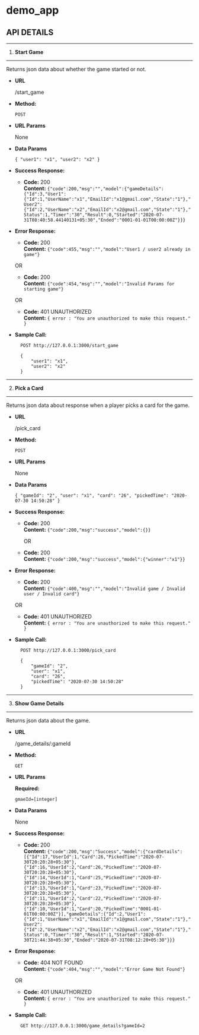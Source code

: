 # demo_app

## API DETAILS
---
1. **Start Game**
----
  Returns json data about whether the game started or not.

* **URL**

  /start_game

* **Method:**

  `POST`
  
*  **URL Params**

    None

* **Data Params**

    `{
        "user1": "x1",
        "user2": "x2"
    }`

* **Success Response:**

  * **Code:** 200 <br />
    **Content:** `{"code":200,"msg":"","model":{"gameDetails":{"Id":3,"User1":{"Id":1,"UserName":"x1","EmailId":"x1@gmail.com","State":"1"},"User2":{"Id":2,"UserName":"x2","EmailId":"x2@gmail.com","State":"1"},"Status":1,"Timer":"30","Result":0,"Started":"2020-07-31T08:40:58.44140131+05:30","Ended":"0001-01-01T00:00:00Z"}}}`
 
* **Error Response:**

  * **Code:** 200 <br />
    **Content:** `{"code":455,"msg":"","model":"User1 / user2 already in game"}`

  OR

    * **Code:** 200 <br />
    **Content:** `{"code":454,"msg":"","model":"Invalid Params for starting game"}`

  OR

  * **Code:** 401 UNAUTHORIZED <br />
    **Content:** `{ error : "You are unauthorized to make this request." }`

* **Sample Call:**

  ```http
    POST http://127.0.0.1:3000/start_game

    {
        "user1": "x1",
        "user2": "x2"
    }
  ```
----

2. **Pick a Card**
----
  Returns json data about response when a player picks a card for the game.

* **URL**

  /pick_card

* **Method:**

  `POST`
  
*  **URL Params**

    None

* **Data Params**

    `{
        "gameId": "2",
        "user": "x1",
        "card": "26",
        "pickedTime": "2020-07-30 14:50:28"
    }`

* **Success Response:**

  * **Code:** 200 <br />
    **Content:** `{"code":200,"msg":"success","model":{}}`

    OR

  * **Code:** 200 <br />
    **Content:** `{"code":200,"msg":"success","model":{"winner":"x1"}}`
 
* **Error Response:**

  * **Code:** 200 <br />
    **Content:** `{"code":400,"msg":"","model":"Invalid game / Invalid user / Invalid card"}`

  OR

  * **Code:** 401 UNAUTHORIZED <br />
    **Content:** `{ error : "You are unauthorized to make this request." }`

* **Sample Call:**

  ```http
    POST http://127.0.0.1:3000/pick_card

    {
        "gameId": "2",
        "user": "x1",
        "card": "26",
        "pickedTime": "2020-07-30 14:50:28"
    }
  ```

----
3. **Show Game Details**
----
  Returns json data about the game.

* **URL**

  /game_details/:gameId

* **Method:**

  `GET`
  
*  **URL Params**

   **Required:**
 
   `gmaeId=[integer]`

* **Data Params**

  None

* **Success Response:**

  * **Code:** 200 <br />
    **Content:** `{"code":200,"msg":"Success","model":{"cardDetails":[{"Id":17,"UserId":1,"Card":26,"PickedTime":"2020-07-30T20:20:28+05:30"},{"Id":16,"UserId":2,"Card":26,"PickedTime":"2020-07-30T20:20:28+05:30"},{"Id":14,"UserId":1,"Card":25,"PickedTime":"2020-07-30T20:20:28+05:30"},{"Id":13,"UserId":1,"Card":23,"PickedTime":"2020-07-30T20:20:28+05:30"},{"Id":11,"UserId":2,"Card":22,"PickedTime":"2020-07-30T20:20:28+05:30"},{"Id":10,"UserId":1,"Card":20,"PickedTime":"0001-01-01T00:00:00Z"}],"gameDetails":{"Id":2,"User1":{"Id":1,"UserName":"x1","EmailId":"x1@gmail.com","State":"1"},"User2":{"Id":2,"UserName":"x2","EmailId":"x2@gmail.com","State":"1"},"Status":0,"Timer":"30","Result":1,"Started":"2020-07-30T21:44:38+05:30","Ended":"2020-07-31T08:12:20+05:30"}}}`
 
* **Error Response:**

  * **Code:** 404 NOT FOUND <br />
    **Content:** `{"code":404,"msg":"","model":"Error Game Not Found"}`

  OR

  * **Code:** 401 UNAUTHORIZED <br />
    **Content:** `{ error : "You are unauthorized to make this request." }`

* **Sample Call:**

  ```http
    GET http://127.0.0.1:3000/game_details?gameId=2
  ```